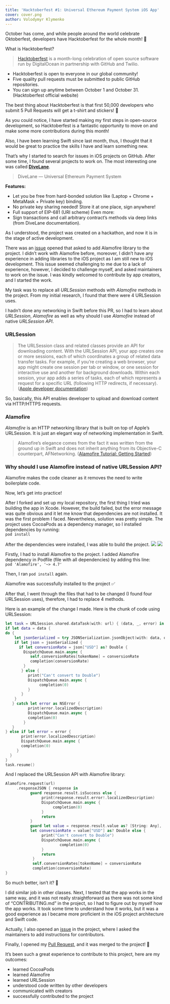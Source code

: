 ```yaml
---
title: 'Hacktoberfest #1: Universal Ethereum Payment System iOS App'
cover: cover.png
author: Volodymyr Klymenko
---
```


<re-img src="cover.png"></re-img>

October has come, and while people around the world celebrate Oktoberfest, developers have Hacktoberfest for the whole month! 🎃

What is Hacktoberfest?

> <a href="Hacktoberfest" target="_blank" rel="noopener noreferrer">Hacktoberfest</a> is a month-long celebration of open source software run by DigitalOcean in partnership with GitHub and Twilio.

- Hacktoberfest is open to everyone in our global community!
- Five quality pull requests must be submitted to public GitHub repositories.
- You can sign up anytime between October 1 and October 31. (Hacktoberfest official website)

The best thing about Hacktoberfest is that first 50,000 developers who submit 5 Pull Requests will get a t-shirt and stickers! 🤩

As you could notice, I have started making my first steps in open-source development, so Hacktoberfest is a fantastic opportunity to move on and make some more contributions during this month!

Also, I have been learning Swift since last month, thus, I thought that it would be great to practice the skills I have and learn something new.

That’s why I started to search for issues in iOS projects on GitHub. After some time, I found several projects to work on. The most interesting one was called **<a href="https://github.com/matterinc/DiveLane" target="_blank" rel="noopener noreferrer">DiveLane</a>**.

> DiveLane — Universal Ethereum Payment System

**Features:**
- Let you be free from hard-bonded solution like (Laptop + Chrome + MetaMask + Private key) binding.
- No private key sharing needed! Store it at one place, sign anywhere!
- Full support of EIP-681 (URI scheme) Even more:
- Sign transactions and call arbitrary contract’s methods via deep links (from DiveLane documentation).

As I understood, the project was created on a hackathon, and now it is in the stage of active development.

There was an <a href="https://github.com/matter-labs/FranklinPay-iOS/issues/40" target="_blank" rel="noopener noreferrer">issue</a> opened that asked to add Alamofire library to the project. I didn’t work with Alamofire before, moreover, I didn’t have any experience in adding libraries to the iOS project as I am still new to iOS development. This issue seemed challenging to me due to a lack of experience, however, I decided to challenge myself, and asked maintainers to work on the issue. I was kindly welcomed to contribute by app creators, and I started the work.

My task was to replace all *URLSession* methods with *Alamofire* methods in the project. From my initial research, I found that there were 4 URLSession uses.

I hadn’t done any networking in Swift before this PR, so I had to learn about *URLSession*, *Alamofire* as well as why should I use *Alamofire* instead of native *URLSession API*.

### URLSession

>The URLSession class and related classes provide an API for downloading content. With the URLSession API, your app creates one or more sessions, each of which coordinates a group of related data transfer tasks. For example, if you’re creating a web browser, your app might create one session per tab or window, or one session for interactive use and another for background downloads. Within each session, your app adds a series of tasks, each of which represents a request for a specific URL (following HTTP redirects, if necessary). (<a href="https://developer.apple.com/documentation/foundation/urlsession" target="_blank" rel="noopener noreferrer">Apple developer documentation</a>)


So, basically, this API enables developer to upload and download content via HTTP/HTTPS requests.

### Alamofire

*Alamofire* is an HTTP networking library that is built on top of Apple’s URLSession. It is just an elegant way of networking implementation in Swift.

> Alamofire’s elegance comes from the fact it was written from the ground up in Swift and does not inherit anything from its Objective-C counterpart, AFNetworking. (<a href="https://www.raywenderlich.com/35-alamofire-tutorial-getting-started" target="_blank" rel="noopener noreferrer">Alamofire Tutorial: Getting Started</a>)

### Why should I use Alamofire instead of native URLSession API?

Alamofire makes the code cleaner as it removes the need to write boilerplate code.

Now, let’s get into practice!

After I forked and set up my local repository, the first thing I tried was building the app in Xcode. However, the build failed, but the error message was quite obvious and it let me know that dependencies are not installed. It was the first problem I faced. Nevertheless, solution was pretty simple. The project uses CocoaPods as a dependency manager, so I installed dependencies by running:<br />
`pod install`

After the dependencies were installed, I was able to build the project.
<img src="https://i.imgur.com/sOv8I2g.png" />
<img src="https://i.imgur.com/b8BAjAe.png" />

Firstly, I had to install Alamofire to the project. I added Alamofire dependency in Podfile (file with all dependencies) by adding this line:<br />
`pod 'Alamofire', '~> 4.7'`

Then, I ran `pod install` again.

Alamofire was successfully installed to the project ✅

After that, I went through the files that had to be changed (I found four URLSession uses), therefore, I had to replace 4 methods.

Here is an example of the change I made. Here is the chunk of code using URLSession:
```swift
let task = URLSession.shared.dataTask(with: url) { (data, _, error) in
if let data = data {
do {
    let jsonSerialized = try JSONSerialization.jsonObject(with: data, options: []) as? [String: Any]
    if let json = jsonSerialized {
      if let conversionRate = json["USD"] as? Double {
        DispatchQueue.main.async {
           self.conversionRates[tokenName] = conversionRate
           completion(conversionRate)
        }
       } else {
          print("Can't convert to Double")
          DispatchQueue.main.async {
               completion(0)
          }
       }
    }
   } catch let error as NSError {
          print(error.localizedDescription)
          DispatchQueue.main.async {
          completion(0)
        }
   }
} else if let error = error {
       print(error.localizedDescription)
       DispatchQueue.main.async {
       completion(0)
     }
  }
}
task.resume()
```

And I replaced the URLSession API with Alamofire library:
```swift
Alamofire.request(url)
     .responseJSON { response in
           guard response.result.isSuccess else {
                print(response.result.error!.localizedDescription)
                DispatchQueue.main.async {
                     completion(0)
                }
                return
           }
           guard let value = response.result.value as? [String: Any],
           let conversionRate = value["USD"] as? Double else {
                print("Can't convert to Double")
                DispatchQueue.main.async {
                        completion(0)
                }
                return
            }
            self.conversionRates[tokenName] = conversionRate
            completion(conversionRate)
}
```

So much better, isn’t it? 🤩

I did similar job in other classes.
Next, I tested that the app works in the same way, and it was not really straightforward as there was not some kind of “CONTRIBUTING.md” in the project, so I had to figure out by myself how the app works. It took some time to understand how it works, but it was a good experience as I became more proficient in the iOS project architecture and Swift code.

Actually, I also opened an <a href="https://github.com/matterinc/DiveLane/issues/43" target="_blank" rel="noopener noreferrer">issue</a> in the project, where I asked the maintainers to add instructions for contributors.

Finally, I opened my <a href="https://github.com/matterinc/DiveLane/pull/45" target="_blank" rel="noopener noreferrer">Pull Request</a>, and it was merged to the project! 🎉

It’s been such a great experience to contribute to this project, here are my outcomes:

- learned CocoaPods
- learned Alamofire
- learned URLSession
- understood code written by other developers
- communicated with creators
- successfully contributed to the project
